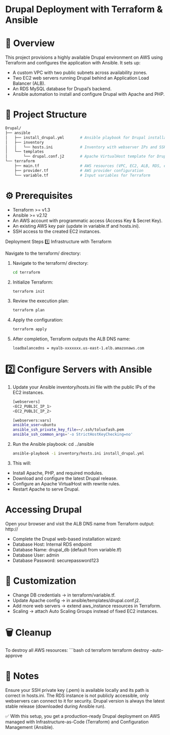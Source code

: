 # Drupal Deployment with Terraform & Ansible
# 📌 Overview
This project provisions a highly available Drupal environment on AWS using Terraform and configures the application with Ansible.
It sets up:
- A custom VPC with two public subnets across availability zones.
- Two EC2 web servers running Drupal behind an Application Load Balancer (ALB).
- An RDS MySQL database for Drupal’s backend.
- Ansible automation to install and configure Drupal with Apache and PHP.

# 📂 Project Structure
```bash
Drupal/
├── ansible
│   ├── install_drupal.yml       # Ansible playbook for Drupal installation
│   ├── inventory
│   │   └── hosts.ini            # Inventory with webserver IPs and SSH config
│   └── templates
│       └── drupal.conf.j2       # Apache VirtualHost template for Drupal
└── terraform
    ├── main.tf                  # AWS resources (VPC, EC2, ALB, RDS, etc.)
    ├── provider.tf              # AWS provider configuration
    └── variable.tf              # Input variables for Terraform

```
# ⚙️ Prerequisites

- Terraform >= v1.3
- Ansible >= v2.12
- An AWS account with programmatic access (Access Key & Secret Key).
- An existing AWS key pair (update in variable.tf and hosts.ini).
- SSH access to the created EC2 instances.

Deployment Steps
1️⃣ Infrastructure with Terraform

Navigate to the terraform/ directory:
1. Navigate to the terraform/ directory:
   ```bash
   cd terraform

2. Initialize Terraform:
   ```bash
   terraform init

3. Review the execution plan:
    ```bash
    terraform plan
4. Apply the configuration:
    ```bash
    terraform apply
5. After completion, Terraform outputs the ALB DNS name:
    ```bash
    loadbalancedns = myalb-xxxxxxx.us-east-1.elb.amazonaws.com

# 2️⃣ Configure Servers with Ansible

1. Update your Ansible inventory/hosts.ini file with the public IPs of the EC2 instances.
    ```bash
    [webservers]
    <EC2_PUBLIC_IP_1>
    <EC2_PUBLIC_IP_2>

    [webservers:vars]
    ansible_user=ubuntu
    ansible_ssh_private_key_file=~/.ssh/toluxfash.pem
    ansible_ssh_common_args='-o StrictHostKeyChecking=no'

2.  Run the Ansible playbook:
cd ../ansible
    ```bash
    ansible-playbook -i inventory/hosts.ini install_drupal.yml

3. This will:
- Install Apache, PHP, and required modules.
- Download and configure the latest Drupal release.
- Configure an Apache VirtualHost with rewrite rules.
- Restart Apache to serve Drupal.

# Accessing Drupal

Open your browser and visit the ALB DNS name from Terraform output:
http://<loadbalancedns>

- Complete the Drupal web-based installation wizard:
- Database Host: Internal RDS endpoint
- Database Name: drupal_db (default from variable.tf)
- Database User: admin
- Database Password: securepassword123

# 🔧 Customization
- Change DB credentials → in terraform/variable.tf.
- Update Apache config → in ansible/templates/drupal.conf.j2.
- Add more web servers → extend aws_instance resources in Terraform.
- Scaling → attach Auto Scaling Groups instead of fixed EC2 instances.

# 🗑️ Cleanup
To destroy all AWS resources:
    ```bash
    cd terraform
    terraform destroy -auto-approve

# 📖 Notes
Ensure your SSH private key (.pem) is available locally and its path is correct in hosts.ini.
The RDS instance is not publicly accessible, only webservers can connect to it for security.
Drupal version is always the latest stable release (downloaded during Ansible run).

✅ With this setup, you get a production-ready Drupal deployment on AWS managed with Infrastructure-as-Code (Terraform) and Configuration Management (Ansible).

